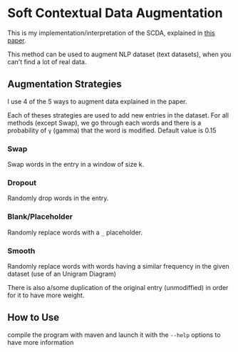 # Soft Contextual Data Augmentation

This is my implementation/interpretation of the SCDA, explained in [this paper](https://arxiv.org/pdf/1905.10523.pdf).

This method can be used to augment NLP dataset (text datasets), when you can't find a lot of real data.


## Augmentation Strategies

I use 4 of the 5 ways to augment data explained in the paper.

Each of theses strategies are used to add new entries in the dataset. For all methods
(except Swap), we go through each words and there is a probability of `γ` (gamma) that 
the word is modified. Default value is 0.15

### Swap
Swap words in the entry in a window of size k.

### Dropout
Randomly drop words in the entry.

### Blank/Placeholder
Randomly replace words with a `_` placeholder.

### Smooth
Randomly replace words with words having a similar frequency in the given dataset (use of an Unigram Diagram)


There is also a/some duplication of the original entry (unmodiffied) in order for it to have
more weight.

## How to Use

compile the program with maven and launch it with the `--help` options to 
have more information